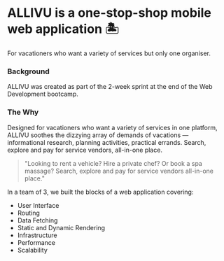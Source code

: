 # ALLIVU is a one-stop-shop mobile web application 🏝
For vacationers who want a variety of services but only one organiser. 

### Background
ALLIVU was created as part of the 2-week sprint at the end of the Web Development bootcamp.

### The Why
Designed for vacationers who want a variety of services in one platform, ALLIVU soothes the dizzying array of demands of vacations — informational research, planning activities, practical errands. Search, explore and pay for service vendors, all-in-one place.

> "Looking to rent a vehicle? Hire a private chef? Or book a spa massage? Search, explore and pay for service vendors all-in-one place."

In a team of 3, we built the blocks of a web application covering:
- User Interface
- Routing
- Data Fetching
- Static and Dynamic Rendering
- Infrastructure
- Performance
- Scalability
